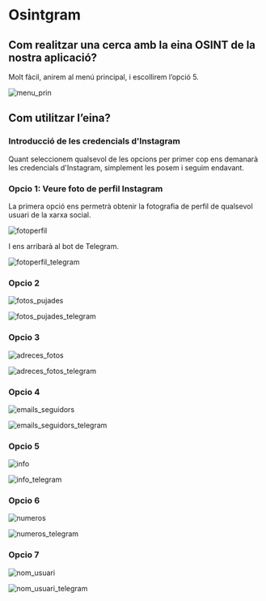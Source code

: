 # Osintgram

## Com realitzar una cerca amb la eina OSINT de la nostra aplicació?

Molt fàcil, anirem al menú principal, i escollirem l’opció 5.

![menu_prin](https://user-images.githubusercontent.com/56296299/169569773-43a38940-e204-4c5a-9fc6-295af992b146.png)

## Com utilitzar l’eina?

### Introducció de les credencials d'Instagram

Quant seleccionem qualsevol de les opcions per primer cop ens demanarà les credencials d'Instagram, simplement les posem i seguim endavant.

### Opcio 1: Veure foto de perfil Instagram

La primera opció ens permetrà obtenir la fotografia de perfil de qualsevol usuari de la xarxa social.

![fotoperfil](https://user-images.githubusercontent.com/56296299/169569725-b6782a6d-b586-42a3-b384-1cc0eb57c584.png)

I ens arribarà al bot de Telegram.

![fotoperfil_telegram](https://user-images.githubusercontent.com/56296299/169569734-c1315430-ca31-4f9d-958b-a968688ebd55.png)

### Opcio 2

![fotos_pujades](https://user-images.githubusercontent.com/56296299/169569748-4fcb9030-b119-40ff-b18d-6ab7a0c63d03.png)

![fotos_pujades_telegram](https://user-images.githubusercontent.com/56296299/169569754-5fcbdbef-b930-4052-af28-405028887c8a.png)

### Opcio 3

![adreces_fotos](https://user-images.githubusercontent.com/56296299/169569689-a61ab3ee-b258-435d-aba4-98bc63b194ab.png)

![adreces_fotos_telegram](https://user-images.githubusercontent.com/56296299/169569700-9830be45-2aec-4f15-9274-765ef41ea273.png)

### Opcio 4

![emails_seguidors](https://user-images.githubusercontent.com/56296299/169569716-c40cd1f3-ad25-4ebe-abae-40c7c8c6e1eb.png)

![emails_seguidors_telegram](https://user-images.githubusercontent.com/56296299/169569721-2e5ecca3-30f2-4cfa-b2ed-8283d4987d98.png)

### Opcio 5

![info](https://user-images.githubusercontent.com/56296299/169569764-1470eef8-a992-4b0e-9dec-9dd8aa15a117.png)

![info_telegram](https://user-images.githubusercontent.com/56296299/169569769-7b8cf979-1cb8-41b6-b9b1-32a033e0e785.png)

### Opcio 6

![numeros](https://user-images.githubusercontent.com/56296299/169569797-1d0dfe16-cc13-4b64-af7c-8e678070f7fd.png)

![numeros_telegram](https://user-images.githubusercontent.com/56296299/169569802-019a106b-e8a9-49be-9e1f-b33feb28b592.png)

### Opcio 7

![nom_usuari](https://user-images.githubusercontent.com/56296299/169569781-46251778-9baf-4594-893c-7477265b386e.png)

![nom_usuari_telegram](https://user-images.githubusercontent.com/56296299/169569788-cf563857-aec8-4435-a60c-53aaedee57e1.png)
